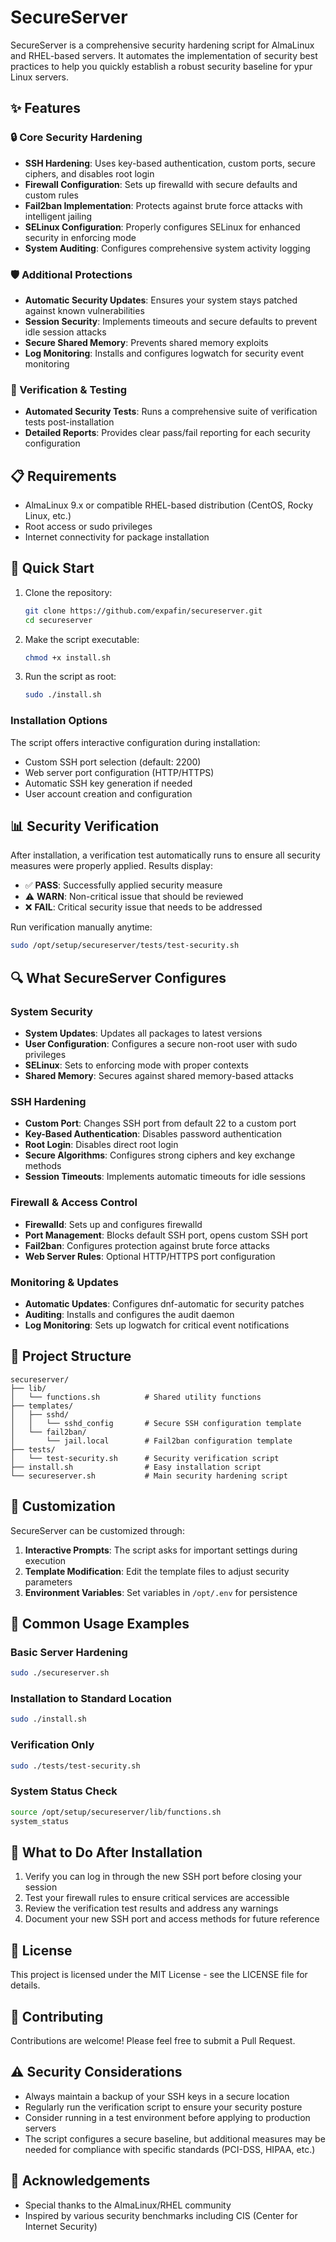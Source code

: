 # SecureServer

SecureServer is a comprehensive security hardening script for AlmaLinux and RHEL-based servers. It automates the implementation of security best practices to help you quickly establish a robust security baseline for ypur Linux servers.

## ✨ Features

### 🔒 Core Security Hardening
- **SSH Hardening**: Uses key-based authentication, custom ports, secure ciphers, and disables root login
- **Firewall Configuration**: Sets up firewalld with secure defaults and custom rules
- **Fail2ban Implementation**: Protects against brute force attacks with intelligent jailing
- **SELinux Configuration**: Properly configures SELinux for enhanced security in enforcing mode
- **System Auditing**: Configures comprehensive system activity logging
 
### 🛡️ Additional Protections
- **Automatic Security Updates**: Ensures your system stays patched against known vulnerabilities
- **Session Security**: Implements timeouts and secure defaults to prevent idle session attacks
- **Secure Shared Memory**: Prevents shared memory exploits
- **Log Monitoring**: Installs and configures logwatch for security event monitoring

### 🧪 Verification & Testing
- **Automated Security Tests**: Runs a comprehensive suite of verification tests post-installation
- **Detailed Reports**: Provides clear pass/fail reporting for each security configuration

## 📋 Requirements

- AlmaLinux 9.x or compatible RHEL-based distribution (CentOS, Rocky Linux, etc.)
- Root access or sudo privileges
- Internet connectivity for package installation

## 🚀 Quick Start

1. Clone the repository:
   ```bash
   git clone https://github.com/expafin/secureserver.git
   cd secureserver
   ```

2. Make the script executable:
   ```bash
   chmod +x install.sh
   ```

3. Run the script as root:
   ```bash
   sudo ./install.sh
   ```

### Installation Options

The script offers interactive configuration during installation:

- Custom SSH port selection (default: 2200)
- Web server port configuration (HTTP/HTTPS)
- Automatic SSH key generation if needed
- User account creation and configuration

## 📊 Security Verification

After installation, a verification test automatically runs to ensure all security measures were properly applied. Results display:

- ✅ **PASS**: Successfully applied security measure
- ⚠️ **WARN**: Non-critical issue that should be reviewed
- ❌ **FAIL**: Critical security issue that needs to be addressed

Run verification manually anytime:
```bash
sudo /opt/setup/secureserver/tests/test-security.sh
```

## 🔍 What SecureServer Configures

### System Security
- **System Updates**: Updates all packages to latest versions
- **User Configuration**: Configures a secure non-root user with sudo privileges
- **SELinux**: Sets to enforcing mode with proper contexts
- **Shared Memory**: Secures against shared memory-based attacks

### SSH Hardening
- **Custom Port**: Changes SSH port from default 22 to a custom port
- **Key-Based Authentication**: Disables password authentication
- **Root Login**: Disables direct root login
- **Secure Algorithms**: Configures strong ciphers and key exchange methods
- **Session Timeouts**: Implements automatic timeouts for idle sessions

### Firewall & Access Control
- **Firewalld**: Sets up and configures firewalld
- **Port Management**: Blocks default SSH port, opens custom SSH port
- **Fail2ban**: Configures protection against brute force attacks
- **Web Server Rules**: Optional HTTP/HTTPS port configuration

### Monitoring & Updates
- **Automatic Updates**: Configures dnf-automatic for security patches
- **Auditing**: Installs and configures the audit daemon
- **Log Monitoring**: Sets up logwatch for critical event notifications

## 🔌 Project Structure

```
secureserver/
├── lib/
│   └── functions.sh          # Shared utility functions
├── templates/
│   ├── sshd/
│   │   └── sshd_config       # Secure SSH configuration template
│   └── fail2ban/
│       └── jail.local        # Fail2ban configuration template
├── tests/
│   └── test-security.sh      # Security verification script
├── install.sh                # Easy installation script
└── secureserver.sh           # Main security hardening script
```

## 🔧 Customization

SecureServer can be customized through:

1. **Interactive Prompts**: The script asks for important settings during execution
2. **Template Modification**: Edit the template files to adjust security parameters
3. **Environment Variables**: Set variables in `/opt/.env` for persistence

## 📝 Common Usage Examples

### Basic Server Hardening
```bash
sudo ./secureserver.sh
```

### Installation to Standard Location
```bash
sudo ./install.sh
```

### Verification Only
```bash
sudo ./tests/test-security.sh
```

### System Status Check
```bash
source /opt/setup/secureserver/lib/functions.sh
system_status
```

## 🔄 What to Do After Installation

1. Verify you can log in through the new SSH port before closing your session
2. Test your firewall rules to ensure critical services are accessible
3. Review the verification test results and address any warnings
4. Document your new SSH port and access methods for future reference

## 📜 License

This project is licensed under the MIT License - see the LICENSE file for details.

## 👥 Contributing

Contributions are welcome! Please feel free to submit a Pull Request.

## ⚠️ Security Considerations

- Always maintain a backup of your SSH keys in a secure location
- Regularly run the verification script to ensure your security posture
- Consider running in a test environment before applying to production servers
- The script configures a secure baseline, but additional measures may be needed for compliance with specific standards (PCI-DSS, HIPAA, etc.)

## 🙏 Acknowledgements

- Special thanks to the AlmaLinux/RHEL community
- Inspired by various security benchmarks including CIS (Center for Internet Security)
